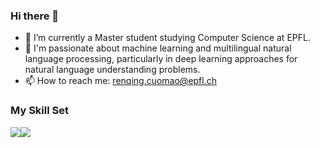 ### Hi there 👋


- 🔭 I’m currently a Master student studying Computer Science at EPFL.
- 💬 I'm passionate about machine learning and multilingual natural language processing, particularly in deep learning approaches for natural language understanding problems.
- 📫 How to reach me: renqing.cuomao@epfl.ch

### My Skill Set

![](https://img.shields.io/badge/Java-ED8B00?style=for-the-badge&logo=openjdk&logoColor=white)![](https://img.shields.io/badge/Python-3776AB?style=for-the-badge&logo=python&logoColor=white)
